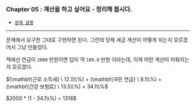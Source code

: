 
### Chapter 05 : 계산을 하고 싶어요 - 정리해 봅시다.

- [`문제 설명`](./README.md)

---

문제에서 요구한 그대로 구현하면 된다. 그런데 당체 세금 계산이 어떻게 되는지 모르겠어서 그냥 만들었다.

책에선 연금이 `2000` 만원이면 답이 약 `109.8` 만원 이라는데, 이게 어떤 계산이 이뤄지는지 모르겠다.

$(\mathbf{근로 소득세} \ 12.5\\%) + (\mathbf{국민 연금} \ 8.1\\%) + (\mathbf{건강 보험료} \ 13.5\\%) = 34.1\\%$

$2000 * (1 - 34.1\\%) = 1318$
